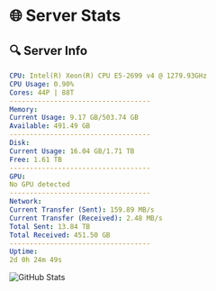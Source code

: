 # 🌐 Server Stats
## 🔍 Server Info
```yaml
CPU: Intel(R) Xeon(R) CPU E5-2699 v4 @ 1279.93GHz
CPU Usage: 0.90%
Cores: 44P | 88T
-----------------------------------
Memory:
Current Usage: 9.17 GB/503.74 GB
Available: 491.49 GB
-----------------------------------
Disk:
Current Usage: 16.04 GB/1.71 TB
Free: 1.61 TB
-----------------------------------
GPU:
No GPU detected
-----------------------------------
Network:
Current Transfer (Sent): 159.89 MB/s
Current Transfer (Received): 2.48 MB/s
Total Sent: 13.84 TB
Total Received: 451.50 GB
-----------------------------------
Uptime:
2d 0h 24m 49s
```
![GitHub Stats](https://img.shields.io/badge/Updated-2025-02-09_23:08:07-blue)
